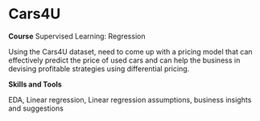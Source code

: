 # Cars4U
**Course** Supervised Learning: Regression

Using the Cars4U dataset, need to come up with a pricing model that can effectively predict the price of used cars and can help the business in devising profitable strategies using differential pricing.

**Skills and Tools**

EDA, Linear regression, Linear regression assumptions, business insights and suggestions
